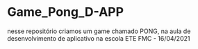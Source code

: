 # Game_Pong_D-APP
nesse repositório criamos um game chamado PONG, na aula de desenvolvimento de aplicativo na escola ETE FMC - 16/04/2021
